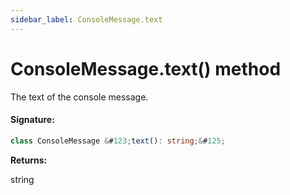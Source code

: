 ```yaml
---
sidebar_label: ConsoleMessage.text
---
```


# ConsoleMessage.text() method

The text of the console message.

#### Signature:

```typescript
class ConsoleMessage &#123;text(): string;&#125;
```

**Returns:**

string
